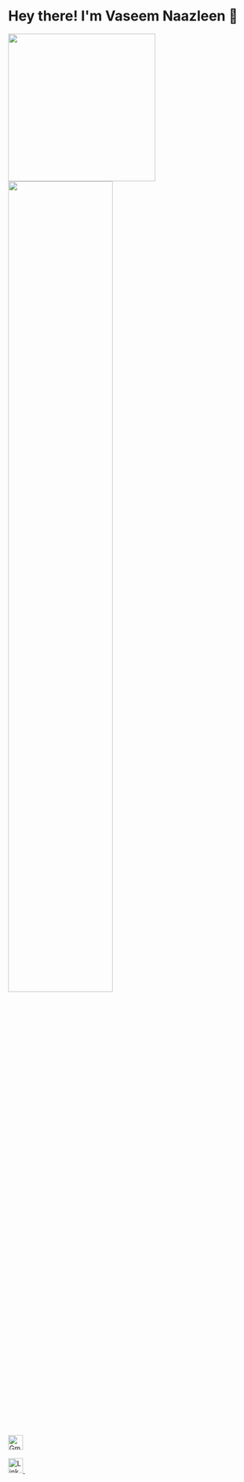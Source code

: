 # Hey there! I'm Vaseem Naazleen  👋 

<!--
**vnaazleen/vnaazleen** is a ✨ _special_ ✨ repository because its `README.md` (this file) appears on your GitHub profile.

Here are some ideas to get you started:

- 🔭 I’m currently working on ...
- 🌱 I’m currently learning ...
- 👯 I’m looking to collaborate on ...
- 🤔 I’m looking for help with ...
- 💬 Ask me about ...
- 📫 How to reach me: ...
- 😄 Pronouns: ...
- ⚡ Fun fact: ...
-->

<p><img src="https://octodex.github.com/images/hula_loop_octodex03.gif" height="300px" width="300px">  <img width="65%" src="https://github-readme-stats.vercel.app/api?username=vnaazleen&show_icons=true" /></p>

<p align="center">
  
[<img alt="Gmail" width="30px" src="https://cdn.jsdelivr.net/npm/simple-icons@3.13.0/icons/gmail.svg">](mailto:shaikvaseemnaazleen@gmail.com)
&nbsp; 
  
<a href="https://www.linkedin.com/in/vaseem-naazleen">
  <img alt="Linkdein" width="30px" src="https://cdn.jsdelivr.net/npm/simple-icons@v3/icons/linkedin.svg" />
</a>
&nbsp;

</p>
